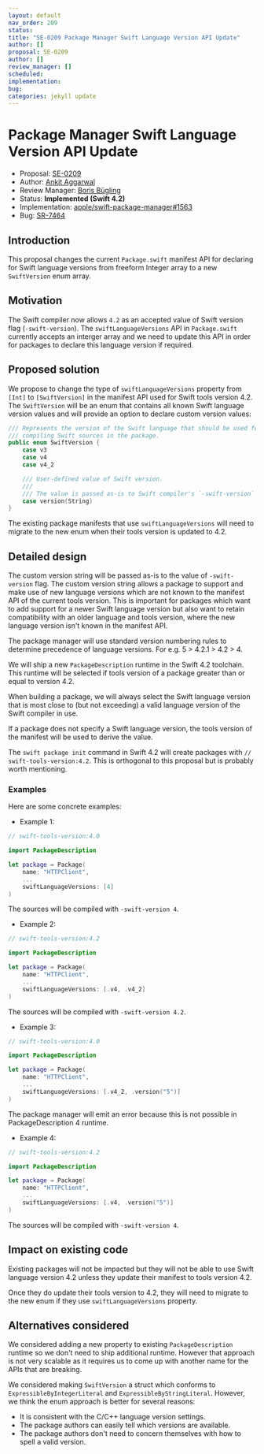 ```yaml
---
layout: default
nav_order: 209
status: 
title: "SE-0209 Package Manager Swift Language Version API Update"
author: []
proposal: SE-0209
author: []
review_manager: []
scheduled: 
implementation: 
bug: 
categories: jekyll update
---
```


# Package Manager Swift Language Version API Update

* Proposal: [SE-0209](0209-package-manager-swift-lang-version-update.md)
* Author: [Ankit Aggarwal](https://github.com/aciidb0mb3r)
* Review Manager: [Boris Bügling](https://github.com/neonichu)
* Status: **Implemented (Swift 4.2)**
* Implementation: [apple/swift-package-manager#1563](https://github.com/apple/swift-package-manager/pull/1563)
* Bug: [SR-7464](https://bugs.swift.org/browse/SR-7464)

## Introduction

This proposal changes the current `Package.swift` manifest API for declaring for
Swift language versions from freeform Integer array to a new `SwiftVersion` enum
array.

## Motivation

The Swift compiler now allows `4.2` as an accepted value of Swift version flag
(`-swift-version`). The `swiftLanguageVersions` API in `Package.swift` currently
accepts an interger array and we need to update this API in order for packages
to declare this language version if required.

## Proposed solution

We propose to change the type of `swiftLanguageVersions` property from `[Int]`
to `[SwiftVersion]` in the manifest API used for Swift tools version 4.2. The
`SwiftVersion` will be an enum that contains all known Swift language version
values and will provide an option to declare custom version values:

```swift
/// Represents the version of the Swift language that should be used for
/// compiling Swift sources in the package.
public enum SwiftVersion {
    case v3
    case v4
    case v4_2

    /// User-defined value of Swift version.
    ///
    /// The value is passed as-is to Swift compiler's `-swift-version` flag.
    case version(String)
}
```

The existing package manifests that use `swiftLanguageVersions` will need to
migrate to the new enum when their tools version is updated to 4.2.

## Detailed design

The custom version string will be passed as-is to the value of `-swift-version`
flag. The custom version string allows a package to support and make use of new
language versions which are not known to the manifest API of the current tools
version. This is important for packages which want to add support for a newer
Swift language version but also want to retain compatibility with an older
language and tools version, where the new language version isn't known in the
manifest API.

The package manager will use standard version numbering rules to determine
precedence of language versions. For e.g. 5 > 4.2.1 > 4.2 > 4.

We will ship a new `PackageDescription` runtime in the Swift 4.2 toolchain. This
runtime will be selected if tools version of a package greater than or equal to
version 4.2.

When building a package, we will always select the Swift language version that
is most close to (but not exceeding) a valid language version of the Swift
compiler in use.

If a package does not specify a Swift language version, the tools version of the
manifest will be used to derive the value.

The `swift package init` command in Swift 4.2 will create packages with
`// swift-tools-version:4.2`. This is orthogonal to this proposal but is
probably worth mentioning.

### Examples

Here are some concrete examples:

* Example 1:

```swift
// swift-tools-version:4.0

import PackageDescription

let package = Package(
    name: "HTTPClient",
    ...
    swiftLanguageVersions: [4]
)
```

The sources will be compiled with `-swift-version 4`.

* Example 2:

```swift
// swift-tools-version:4.2

import PackageDescription

let package = Package(
    name: "HTTPClient",
    ...
    swiftLanguageVersions: [.v4, .v4_2]
)
```

The sources will be compiled with `-swift-version 4.2`. 

* Example 3:

```swift
// swift-tools-version:4.0

import PackageDescription

let package = Package(
    name: "HTTPClient",
    ...
    swiftLanguageVersions: [.v4_2, .version("5")]
)
```

The package manager will emit an error because this is not possible in
PackageDescription 4 runtime.

* Example 4:

```swift
// swift-tools-version:4.2

import PackageDescription

let package = Package(
    name: "HTTPClient",
    ...
    swiftLanguageVersions: [.v4, .version("5")]
)
```

The sources will be compiled with `-swift-version 4`.

## Impact on existing code

Existing packages will not be impacted but they will not be able to use Swift
language version 4.2 unless they update their manifest to tools version 4.2.

Once they do update their tools version to 4.2, they will need to migrate to the
new enum if they use `swiftLanguageVersions` property.

## Alternatives considered

We considered adding a new property to existing `PackageDescription` runtime so
we don't need to ship additional runtime. However that approach is not very
scalable as it requires us to come up with another name for the APIs that are
breaking.

We considered making `SwiftVersion` a struct which conforms to
`ExpressibleByIntegerLiteral` and `ExpressibleByStringLiteral`. However, we
think the enum approach is better for several reasons:

- It is consistent with the C/C++ language version settings.
- The package authors can easily tell which versions are available.
- The package authors don't need to concern themselves with how to spell a valid version.
